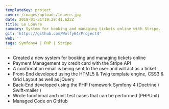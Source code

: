 ```yaml
---
templateKey: project
cover: /images/uploads/louvre.jpg
date: 2018-01-31T19:29:41.623Z
title: Le Louvre
summary: System for booking and managing tickets online with Stripe.
git: 'https://github.com/Wolfy64/Project4'
web: ''
tags: Symfony4 | PHP | Stripe
---
```


- Created a new system for booking and managing tickets online
- Payment Management by credit card with the Stripe API
- A confirmation email is being sent to the user and will act as a ticket
- Front-End developed using the HTML5 & Twig template engine, CSS3 & Grid Layout as well as jQuery
- Back-End developed using the PHP framework Symfony 4 (Doctrine / Swift-mailer )
- Wrote functional and unit test cases that can be performed (PHPUnit)
- Managed Code on GitHub
